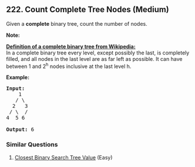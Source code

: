 <!--|This file generated by command(leetcode description); DO NOT EDIT.    |-->
<!--+----------------------------------------------------------------------+-->
<!--|@author    Openset <openset.wang@gmail.com>                           |-->
<!--|@link      https://github.com/openset                                 |-->
<!--|@home      https://github.com/openset/leetcode                        |-->
<!--+----------------------------------------------------------------------+-->

## 222. Count Complete Tree Nodes (Medium)

<p>Given a <b>complete</b> binary tree, count the number of nodes.</p>

<p><b>Note: </b></p>

<p><b><u>Definition of a complete binary tree from <a href="http://en.wikipedia.org/wiki/Binary_tree#Types_of_binary_trees" target="_blank">Wikipedia</a>:</u></b><br />
In a complete binary tree every level, except possibly the last, is completely filled, and all nodes in the last level are as far left as possible. It can have between 1 and 2<sup>h</sup> nodes inclusive at the last level h.</p>

<p><strong>Example:</strong></p>

<pre>
<strong>Input:</strong> 
    1
   / \
  2   3
 / \  /
4  5 6

<strong>Output:</strong> 6</pre>


### Similar Questions
  1. [Closest Binary Search Tree Value](https://github.com/openset/leetcode/tree/master/problems/closest-binary-search-tree-value) (Easy)
